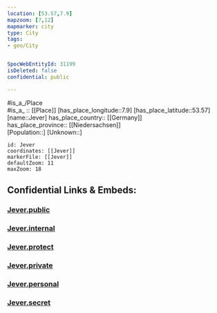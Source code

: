 ```yaml
---
location: [53.57,7.9] 
mapzoom: [7,12] 
mapmarker: city 
type: City
tags:
- geo/City


SpocWebEntityId: 31199
isDeleted: false
confidential: public

---
```

#is_a_/Place  
#is_a_ :: [[Place]] 
[has_place_longitude::7.9] 
[has_place_latitude::53.57] 
[name::Jever] 
has_place_country:: [[Germany]]  
has_place_province:: [[Niedersachsen]]  
[Population::] 
[Unknown::] 


```leaflet
id: Jever
coordinates: [[Jever]] 
markerFile: [[Jever]] 
defaultZoom: 11 
maxZoom: 18
```


## Confidential Links & Embeds: 

### [Jever.public](/_public/\Earth\Continent\Europe\Europe~Central\Germany\Germany~West\Niedersachsen\counties~Niedersachsen\Friesland\cities~FrieslandJever.public.md) 

### [Jever.internal](/_internal/\Earth\Continent\Europe\Europe~Central\Germany\Germany~West\Niedersachsen\counties~Niedersachsen\Friesland\cities~FrieslandJever.internal.md) 

### [Jever.protect](/_protect/\Earth\Continent\Europe\Europe~Central\Germany\Germany~West\Niedersachsen\counties~Niedersachsen\Friesland\cities~FrieslandJever.protect.md) 

### [Jever.private](/_private/\Earth\Continent\Europe\Europe~Central\Germany\Germany~West\Niedersachsen\counties~Niedersachsen\Friesland\cities~FrieslandJever.private.md) 

### [Jever.personal](/_personal/\Earth\Continent\Europe\Europe~Central\Germany\Germany~West\Niedersachsen\counties~Niedersachsen\Friesland\cities~FrieslandJever.personal.md) 

### [Jever.secret](/_secret/\Earth\Continent\Europe\Europe~Central\Germany\Germany~West\Niedersachsen\counties~Niedersachsen\Friesland\cities~FrieslandJever.secret.md)

